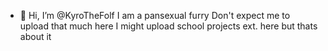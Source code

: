 - 👋 Hi, I’m @KyroTheFolf
I am a pansexual furry
Don't expect me to upload that much here I might upload school projects ext. here but thats about it
